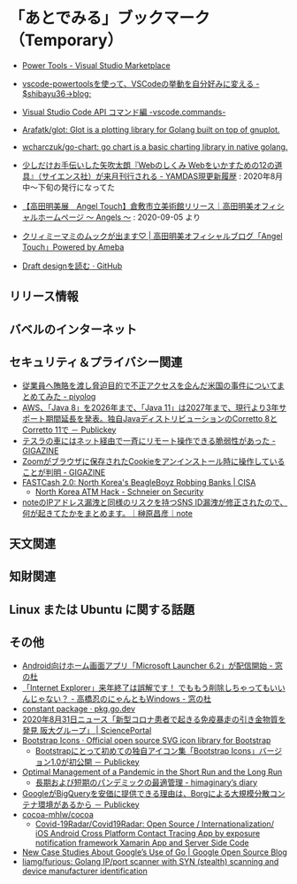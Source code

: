 # 「あとでみる」ブックマーク（Temporary）

- [Power Tools - Visual Studio Marketplace](https://marketplace.visualstudio.com/items?itemName=ego-digital.vscode-powertools)
- [vscode-powertoolsを使って、VSCodeの挙動を自分好みに変える - $shibayu36->blog;](https://blog.shibayu36.org/entry/2019/12/02/193000)
- [Visual Studio Code API コマンド編 -vscode.commands-](https://clickan.click/vscode-command/)

- [Arafatk/glot: Glot is a plotting library for Golang built on top of gnuplot.](https://github.com/arafatk/glot)
- [wcharczuk/go-chart: go chart is a basic charting library in native golang.](https://github.com/wcharczuk/go-chart)

- [少しだけお手伝いした矢吹太朗『Webのしくみ Webをいかすための12の道具』（サイエンス社）が来月刊行される - YAMDAS現更新履歴](https://yamdas.hatenablog.com/entry/20200618/web-no-shikumi) : 2020年8月中～下旬の発行になってた

- [【高田明美展　Angel Touch】倉敷市立美術館リリース｜高田明美オフィシャルホームページ ～ Angels ～](http://www.takada-akemi.net/news/nw161) : 2020-09-05 より
- [クリィミーマミのムックが出ます♡ | 高田明美オフィシャルブログ「Angel Touch」Powered by Ameba](https://ameblo.jp/angel-touch/entry-12620452563.html)

- [Draft designを読む · GitHub](https://gist.github.com/tenntenn/fe8995c347a5e1000832d3c6942f1fbe)


## リリース情報


## バベルのインターネット


## セキュリティ＆プライバシー関連

- [従業員へ賄賂を渡し脅迫目的で不正アクセスを企んだ米国の事件についてまとめてみた - piyolog](https://piyolog.hatenadiary.jp/entry/2020/08/31/120000)
- [AWS、「Java 8」を2026年まで、「Java 11」は2027年まで、現行より3年サポート期間延長を発表。独自JavaディストリビューションのCorretto 8とCorretto 11で － Publickey](https://www.publickey1.jp/blog/20/awsjava_82026java_1120273javacorretto_8corretto_11.html)
- [テスラの車にはネット経由で一斉にリモート操作できる脆弱性があった - GIGAZINE](https://gigazine.net/news/20200831-tesla-fleet-system-vulnerability/)
- [Zoomがブラウザに保存されたCookieをアンインストール時に操作していることが判明 - GIGAZINE](https://gigazine.net/news/20200828-zoom-read-write-cookie/)
- [FASTCash 2.0: North Korea's BeagleBoyz Robbing Banks | CISA](https://us-cert.cisa.gov/ncas/alerts/aa20-239a)
    - [North Korea ATM Hack - Schneier on Security](https://www.schneier.com/blog/archives/2020/09/north_korea_atm.html)
- [noteのIPアドレス漏洩と同様のリスクを持つSNS ID漏洩が修正されたので、何が起きてたかをまとめます。｜榊原昌彦｜note](https://note.com/rdlabo/n/nce3a33d35d42)

## 天文関連


## 知財関連


## Linux または Ubuntu に関する話題


## その他

- [Android向けホーム画面アプリ「Microsoft Launcher 6.2」が配信開始 - 窓の杜](https://forest.watch.impress.co.jp/docs/news/1273721.html)
- [「Internet Explorer」来年終了は誤解です！ でももう削除しちゃってもいいんじゃない？ - 高橋忍のにゃんともWindows - 窓の杜](https://forest.watch.impress.co.jp/docs/serial/nyanwin/1273722.html)
- [constant package · pkg.go.dev](https://pkg.go.dev/go/constant)
- [2020年8月31日ニュース「新型コロナ患者で起きる免疫暴走の引き金物質を発見 阪大グループ」 | SciencePortal](https://scienceportal.jst.go.jp/news/newsflash_review/newsflash/2020/08/20200831_01.html)
- [Bootstrap Icons · Official open source SVG icon library for Bootstrap](https://icons.getbootstrap.com/)
    - [Bootstrapにとって初めての独自アイコン集「Bootstrap Icons」バージョン1.0が初公開 － Publickey](https://www.publickey1.jp/blog/20/bootstrapbootstrap_icons10.html)
- [Optimal Management of a Pandemic in the Short Run and the Long Run](https://www.nber.org/papers/w27742)
    - [長期および短期のパンデミックの最適管理 - himaginary’s diary](https://himaginary.hatenablog.com/entry/20200831/Optimal_Management_of_Pandemic)
- [GoogleがBigQueryを安価に提供できる理由は、Borgによる大規模分散コンテナ環境があるから － Publickey](https://www.publickey1.jp/blog/20/googlebigqueryborg.html)
- [cocoa-mhlw/cocoa](https://github.com/cocoa-mhlw/cocoa)
    - [Covid-19Radar/Covid19Radar: Open Source / Internationalization/ iOS Android Cross Platform Contact Tracing App by exposure notification framework Xamarin App and Server Side Code](https://github.com/Covid-19Radar/Covid19Radar)
- [New Case Studies About Google’s Use of Go | Google Open Source Blog](https://opensource.googleblog.com/2020/08/new-case-studies-about-googles-use-of-go.html)
- [liamg/furious: Golang IP/port scanner with SYN (stealth) scanning and device manufacturer identification](https://github.com/liamg/furious)

<!-- eof -->
